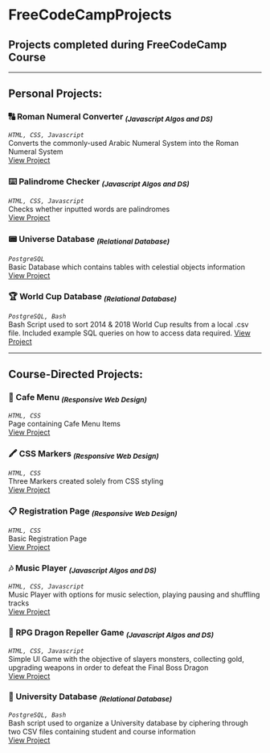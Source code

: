 # FreeCodeCampProjects
## Projects completed during FreeCodeCamp Course


_________________________________________________________________________________________________________
## Personal Projects:

### **:capital_abcd: Roman Numeral Converter <sub>_(Javascript Algos and DS)_</sub>**  
*`HTML, CSS, Javascript`*   
Converts the commonly-used Arabic Numeral System into the Roman Numeral System    
[View Project](https://KavithRanch.github.io/freeCodeCampProjects/Roman%20Numeral%20Converter/index.html)    

### **:keyboard: Palindrome Checker <sub>_(Javascript Algos and DS)_</sub>**   
*`HTML, CSS, Javascript`*   
Checks whether inputted words are palindromes   
[View Project](https://KavithRanch.github.io/freeCodeCampProjects/Palindrome%20Checker/index.html)  

### **:pager: Universe Database <sub>_(Relational Database)_</sub>**   
*`PostgreSQL`*   
Basic Database which contains tables with celestial objects information   
[View Project](https://KavithRanch.github.io/freeCodeCampProjects/Universe%20Database/universe.sql)  

### **:trophy: World Cup Database <sub>_(Relational Database)_</sub>**   
*`PostgreSQL, Bash`*   
Bash Script used to sort 2014 & 2018 World Cup results from a local .csv file. Included example SQL queries on how to access data required. 
[View Project](https://github.com/KavithRanch/freeCodeCampProjects/tree/main/World%20Cup%20Database/insert_data.sh)
_________________________________________________________________________________________________________
## Course-Directed Projects:    
    
### **:memo: Cafe Menu <sub>_(Responsive Web Design)_</sub>**  
*`HTML, CSS`*   
Page containing Cafe Menu Items     
[View Project](https://KavithRanch.github.io/freeCodeCampProjects/CourseDirectedProjects/Responsive%20Web%20Design/Cafe%20Menu/index.html)  
    
### **:crayon: CSS Markers <sub>_(Responsive Web Design)_</sub>**    
*`HTML, CSS`*   
Three Markers created solely from CSS styling   
[View Project](https://KavithRanch.github.io/freeCodeCampProjects/CourseDirectedProjects/Responsive%20Web%20Design/CSS%20Markers/index.html)    
    
### **:clipboard: Registration Page <sub>_(Responsive Web Design)_</sub>**  
*`HTML, CSS`*   
Basic Registration Page     
[View Project](https://KavithRanch.github.io/freeCodeCampProjects/CourseDirectedProjects/Responsive%20Web%20Design/Registration%20Page/index.html)  
    
### **:notes: Music Player <sub>_(Javascript Algos and DS)_</sub>** 
*`HTML, CSS, Javascript`*   
Music Player with options for music selection, playing pausing and shuffling tracks     
[View Project](https://KavithRanch.github.io/freeCodeCampProjects/CourseDirectedProjects/Javascript%20Algo%20and%20DS/Music%20Player/index.html)    
    
### **:dragon: RPG Dragon Repeller Game <sub>_(Javascript Algos and DS)_</sub>** 
*`HTML, CSS, Javascript`*   
Simple UI Game with the objective of slayers monsters, collecting gold, upgrading weapons in order to defeat the Final Boss Dragon    
[View Project](https://KavithRanch.github.io/freeCodeCampProjects/CourseDirectedProjects/Javascript%20Algo%20and%20DS/RPG%20Dragon%20Repeller/index.html)

### **:school: University Database <sub>_(Relational Database)_</sub>** 
*`PostgreSQL, Bash`*   
Bash script used to organize a University database by ciphering through two CSV files containing student and course information     
[View Project](https://KavithRanch.github.io/freeCodeCampProjects/CourseDirectedProjects/Relational%20Database/Student%20Database/insert_data.sh)
